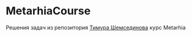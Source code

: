 # MetarhiaCourse
Решения задач из репозитория [Тимура Шемсединова](https://github.com/HowProgrammingWorks/Index/blob/master/Courses/Fundamentals.md) курс Metarhia
